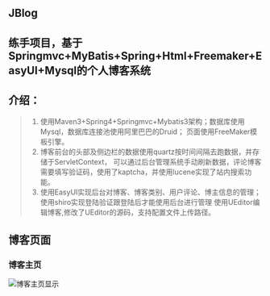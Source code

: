 ## JBlog
## 练手项目，基于Springmvc+MyBatis+Spring+Html+Freemaker+EasyUI+Mysql的个人博客系统
## 介绍：
>1. 使用Maven3+Spring4+Springmvc+Mybatis3架构；数据库使用Mysql，数据库连接池使用阿里巴巴的Druid；
    页面使用FreeMaker模板引擎。
>2. 博客前台的头部及侧边栏的数据使用quartz按时间间隔去跑数据，并存储于ServletContext，
    可以通过后台管理系统手动刷新数据，评论博客需要填写验证码，使用了kaptcha，并使用lucene实现了站内搜索功能。
>3. 使用EasyUI实现后台对博客、博客类别、用户评论、博主信息的管理；使用shiro实现登陆验证跟登陆后才能使用后台进行管理
    使用UEditor编辑博客,修改了UEditor的源码，支持配置文件上传路径。
## 博客页面

### 博客主页

![博客主页显示](https://github.com/Madiven/JBlog/blob/master/readmeImages/01.png)
